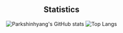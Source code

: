 <div align=center>
  
  ## Statistics
  
  ![Parkshinhyang's GitHub stats](https://github-readme-stats.vercel.app/api?username=Parkshinhyang&show_icons=true&theme=dark) ![Top Langs](https://github-readme-stats.vercel.app/api/top-langs/?username=Parkshinhyang&layout=compact&theme=dark)
  
</div>

<!--
**Parkshinhyang/Parkshinhyang** is a ✨ _special_ ✨ repository because its `README.md` (this file) appears on your GitHub profile.

Here are some ideas to get you started:

- 🔭 I’m currently working on ...
- 🌱 I’m currently learning ...
- 👯 I’m looking to collaborate on ...
- 🤔 I’m looking for help with ...
- 💬 Ask me about ...
- 📫 How to reach me: ...
- 😄 Pronouns: ...
- ⚡ Fun fact: ...
-->
